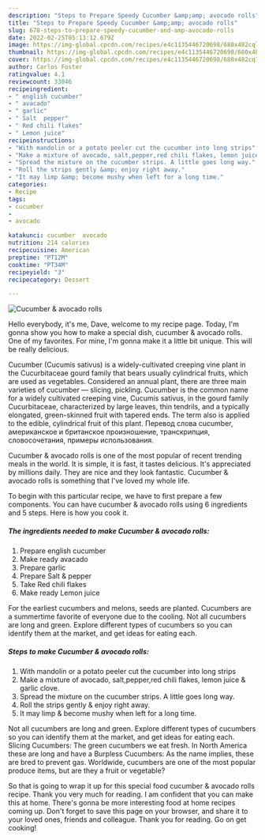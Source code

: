 ```yaml
---
description: "Steps to Prepare Speedy Cucumber &amp;amp; avocado rolls"
title: "Steps to Prepare Speedy Cucumber &amp;amp; avocado rolls"
slug: 678-steps-to-prepare-speedy-cucumber-and-amp-avocado-rolls
date: 2022-02-25T05:13:12.679Z
image: https://img-global.cpcdn.com/recipes/e4c1135446720698/680x482cq70/cucumber-avocado-rolls-recipe-main-photo.jpg
thumbnail: https://img-global.cpcdn.com/recipes/e4c1135446720698/680x482cq70/cucumber-avocado-rolls-recipe-main-photo.jpg
cover: https://img-global.cpcdn.com/recipes/e4c1135446720698/680x482cq70/cucumber-avocado-rolls-recipe-main-photo.jpg
author: Carlos Foster
ratingvalue: 4.1
reviewcount: 33046
recipeingredient:
- " english cucumber"
- " avacado"
- " garlic"
- " Salt  pepper"
- " Red chili flakes"
- " Lemon juice"
recipeinstructions:
- "With mandolin or a potato peeler cut the cucumber into long strips"
- "Make a mixture of avocado, salt,pepper,red chili flakes, lemon juice &amp; garlic clove."
- "Spread the mixture on the cucumber strips. A little goes long way."
- "Roll the strips gently &amp; enjoy right away."
- "It may limp &amp; become mushy when left for a long time."
categories:
- Recipe
tags:
- cucumber
- 
- avocado

katakunci: cucumber  avocado 
nutrition: 214 calories
recipecuisine: American
preptime: "PT12M"
cooktime: "PT34M"
recipeyield: "3"
recipecategory: Dessert

---
```



![Cucumber &amp; avocado rolls](https://img-global.cpcdn.com/recipes/e4c1135446720698/680x482cq70/cucumber-avocado-rolls-recipe-main-photo.jpg)

Hello everybody, it's me, Dave, welcome to my recipe page. Today, I'm gonna show you how to make a special dish, cucumber &amp; avocado rolls. One of my favorites. For mine, I'm gonna make it a little bit unique. This will be really delicious.

Cucumber (Cucumis sativus) is a widely-cultivated creeping vine plant in the Cucurbitaceae gourd family that bears usually cylindrical fruits, which are used as vegetables. Considered an annual plant, there are three main varieties of cucumber — slicing, pickling. Cucumber is the common name for a widely cultivated creeping vine, Cucumis sativus, in the gourd family Cucurbitaceae, characterized by large leaves, thin tendrils, and a typically elongated, green-skinned fruit with tapered ends. The term also is applied to the edible, cylindrical fruit of this plant. Перевод слова cucumber, американское и британское произношение, транскрипция, словосочетания, примеры использования.

Cucumber &amp; avocado rolls is one of the most popular of recent trending meals in the world. It is simple, it is fast, it tastes delicious. It's appreciated by millions daily. They are nice and they look fantastic. Cucumber &amp; avocado rolls is something that I've loved my whole life.


To begin with this particular recipe, we have to first prepare a few components. You can have cucumber &amp; avocado rolls using 6 ingredients and 5 steps. Here is how you cook it.

<!--inarticleads1-->

##### The ingredients needed to make Cucumber &amp; avocado rolls:

1. Prepare  english cucumber
1. Make ready  avacado
1. Prepare  garlic
1. Prepare  Salt &amp; pepper
1. Take  Red chili flakes
1. Make ready  Lemon juice


For the earliest cucumbers and melons, seeds are planted. Cucumbers are a summertime favorite of everyone due to the cooling. Not all cucumbers are long and green. Explore different types of cucumbers so you can identify them at the market, and get ideas for eating each. 

<!--inarticleads2-->

##### Steps to make Cucumber &amp; avocado rolls:

1. With mandolin or a potato peeler cut the cucumber into long strips
1. Make a mixture of avocado, salt,pepper,red chili flakes, lemon juice &amp; garlic clove.
1. Spread the mixture on the cucumber strips. A little goes long way.
1. Roll the strips gently &amp; enjoy right away.
1. It may limp &amp; become mushy when left for a long time.


Not all cucumbers are long and green. Explore different types of cucumbers so you can identify them at the market, and get ideas for eating each. Slicing Cucumbers: The green cucumbers we eat fresh. In North America these are long and have a Burpless Cucumbers: As the name implies, these are bred to prevent gas. Worldwide, cucumbers are one of the most popular produce items, but are they a fruit or vegetable? 

So that is going to wrap it up for this special food cucumber &amp; avocado rolls recipe. Thank you very much for reading. I am confident that you can make this at home. There's gonna be more interesting food at home recipes coming up. Don't forget to save this page on your browser, and share it to your loved ones, friends and colleague. Thank you for reading. Go on get cooking!
